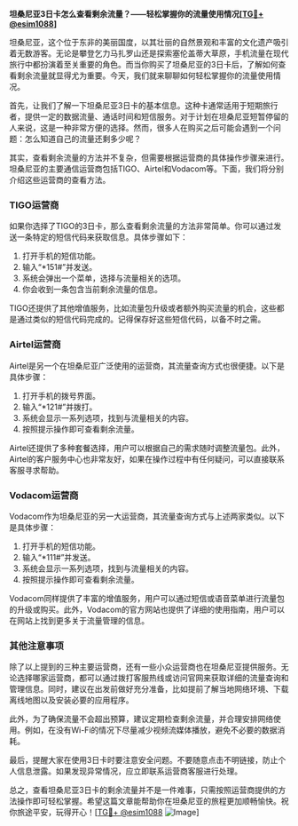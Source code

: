 **坦桑尼亚3日卡怎么查看剩余流量？——轻松掌握你的流量使用情况[[TG💪+ @esim1088](https://t.me/s/esim1088)]**

坦桑尼亚，这个位于东非的美丽国度，以其壮丽的自然景观和丰富的文化遗产吸引着无数游客。无论是攀登乞力马扎罗山还是探索塞伦盖蒂大草原，手机流量在现代旅行中都扮演着至关重要的角色。而当你购买了坦桑尼亚的3日卡后，了解如何查看剩余流量就显得尤为重要。今天，我们就来聊聊如何轻松掌握你的流量使用情况。

首先，让我们了解一下坦桑尼亚3日卡的基本信息。这种卡通常适用于短期旅行者，提供一定的数据流量、通话时间和短信服务。对于计划在坦桑尼亚短暂停留的人来说，这是一种非常方便的选择。然而，很多人在购买之后可能会遇到一个问题：怎么知道自己的流量还剩多少呢？

其实，查看剩余流量的方法并不复杂，但需要根据运营商的具体操作步骤来进行。坦桑尼亚的主要通信运营商包括TIGO、Airtel和Vodacom等。下面，我们将分别介绍这些运营商的查看方法。

### TIGO运营商

如果你选择了TIGO的3日卡，那么查看剩余流量的方法非常简单。你可以通过发送一条特定的短信代码来获取信息。具体步骤如下：

1. 打开手机的短信功能。
2. 输入“*151#”并发送。
3. 系统会弹出一个菜单，选择与流量相关的选项。
4. 你会收到一条包含当前剩余流量的信息。

TIGO还提供了其他增值服务，比如流量包升级或者额外购买流量的机会，这些都是通过类似的短信代码完成的。记得保存好这些短信代码，以备不时之需。

### Airtel运营商

Airtel是另一个在坦桑尼亚广泛使用的运营商，其流量查询方式也很便捷。以下是具体步骤：

1. 打开手机的拨号界面。
2. 输入“*121#”并拨打。
3. 系统会显示一系列选项，找到与流量相关的内容。
4. 按照提示操作即可查看剩余流量。

Airtel还提供了多种套餐选择，用户可以根据自己的需求随时调整流量包。此外，Airtel的客户服务中心也非常友好，如果在操作过程中有任何疑问，可以直接联系客服寻求帮助。

### Vodacom运营商

Vodacom作为坦桑尼亚的另一大运营商，其流量查询方式与上述两家类似。以下是具体步骤：

1. 打开手机的短信功能。
2. 输入“*111#”并发送。
3. 系统会显示一系列选项，找到与流量相关的内容。
4. 按照提示操作即可查看剩余流量。

Vodacom同样提供了丰富的增值服务，用户可以通过短信或语音菜单进行流量包的升级或购买。此外，Vodacom的官方网站也提供了详细的使用指南，用户可以在网站上找到更多关于流量管理的信息。

### 其他注意事项

除了以上提到的三种主要运营商，还有一些小众运营商也在坦桑尼亚提供服务。无论选择哪家运营商，都可以通过拨打客服热线或访问官网来获取详细的流量查询和管理信息。同时，建议在出发前做好充分准备，比如提前了解当地网络环境、下载离线地图以及安装必要的应用程序。

此外，为了确保流量不会超出预算，建议定期检查剩余流量，并合理安排网络使用。例如，在没有Wi-Fi的情况下尽量减少视频流媒体播放，避免不必要的数据消耗。

最后，提醒大家在使用3日卡时要注意安全问题。不要随意点击不明链接，防止个人信息泄露。如果发现异常情况，应立即联系运营商客服进行处理。

总之，查看坦桑尼亚3日卡的剩余流量并不是一件难事，只需按照运营商提供的方法操作即可轻松掌握。希望这篇文章能帮助你在坦桑尼亚的旅程更加顺畅愉快。祝你旅途平安，玩得开心！[[TG💪+ @esim1088](https://t.me/s/esim1088) ![Image](https://i.postimg.cc/4NQfJmqS/Snipaste-2025-05-13-00-14-12.png)]